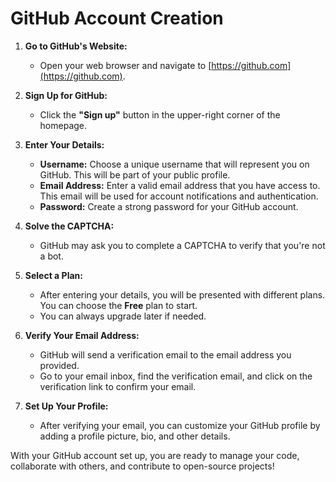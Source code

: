 # **GitHub Account Creation**

1. **Go to GitHub's Website:**

   - Open your web browser and navigate to [https://github.com](https://github.com).

2. **Sign Up for GitHub:**

   - Click the **"Sign up"** button in the upper-right corner of the homepage.

3. **Enter Your Details:**
   - **Username:** Choose a unique username that will represent you on GitHub. This will be part of your public profile.
   - **Email Address:** Enter a valid email address that you have access to. This email will be used for account notifications and authentication.
   - **Password:** Create a strong password for your GitHub account.
4. **Solve the CAPTCHA:**

   - GitHub may ask you to complete a CAPTCHA to verify that you're not a bot.

5. **Select a Plan:**

   - After entering your details, you will be presented with different plans. You can choose the **Free** plan to start.
   - You can always upgrade later if needed.

6. **Verify Your Email Address:**

   - GitHub will send a verification email to the email address you provided.
   - Go to your email inbox, find the verification email, and click on the verification link to confirm your email.

7. **Set Up Your Profile:**
   - After verifying your email, you can customize your GitHub profile by adding a profile picture, bio, and other details.

With your GitHub account set up, you are ready to manage your code, collaborate with others, and contribute to open-source projects!